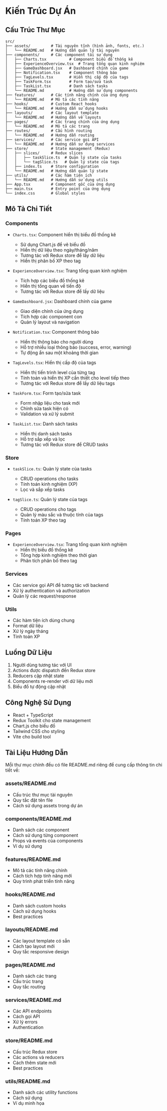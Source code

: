 # Kiến Trúc Dự Án

## Cấu Trúc Thư Mục

```
src/
├── assets/         # Tài nguyên tĩnh (hình ảnh, fonts, etc.)
│   └── README.md   # Hướng dẫn quản lý tài nguyên
├── components/     # Các component tái sử dụng
│   ├── Charts.tsx          # Component biểu đồ thống kê
│   ├── ExperienceOverview.tsx  # Trang tổng quan kinh nghiệm
│   ├── GameDashboard.jsx   # Dashboard chính của game
│   ├── Notification.tsx    # Component thông báo
│   ├── TagLevels.tsx       # Hiển thị cấp độ của tags
│   ├── TaskForm.tsx        # Form tạo/sửa task
│   ├── TaskList.tsx        # Danh sách tasks
│   └── README.md           # Hướng dẫn sử dụng components
├── features/       # Các tính năng chính của ứng dụng
│   └── README.md   # Mô tả các tính năng
├── hooks/          # Custom React hooks
│   └── README.md   # Hướng dẫn sử dụng hooks
├── layouts/        # Các layout template
│   └── README.md   # Hướng dẫn về layouts
├── pages/          # Các trang chính của ứng dụng
│   └── README.md   # Mô tả các trang
├── routes/         # Cấu hình routing
│   └── README.md   # Hướng dẫn routing
├── services/       # Các service gọi API
│   └── README.md   # Hướng dẫn sử dụng services
├── store/          # State management (Redux)
│   ├── slices/     # Redux slices
│   │   ├── taskSlice.ts  # Quản lý state của tasks
│   │   └── tagSlice.ts   # Quản lý state của tags
│   ├── index.ts    # Store configuration
│   └── README.md   # Hướng dẫn quản lý state
├── utils/          # Các hàm tiện ích
│   └── README.md   # Hướng dẫn sử dụng utils
├── App.tsx         # Component gốc của ứng dụng
├── main.tsx        # Entry point của ứng dụng
└── index.css       # Global styles
```

## Mô Tả Chi Tiết

### Components
- `Charts.tsx`: Component hiển thị biểu đồ thống kê
  - Sử dụng Chart.js để vẽ biểu đồ
  - Hiển thị dữ liệu theo ngày/tháng/năm
  - Tương tác với Redux store để lấy dữ liệu
  - Hiển thị phân bố XP theo tag

- `ExperienceOverview.tsx`: Trang tổng quan kinh nghiệm
  - Tích hợp các biểu đồ thống kê
  - Hiển thị tổng quan về tiến độ
  - Tương tác với Redux store để lấy dữ liệu

- `GameDashboard.jsx`: Dashboard chính của game
  - Giao diện chính của ứng dụng
  - Tích hợp các component con
  - Quản lý layout và navigation

- `Notification.tsx`: Component thông báo
  - Hiển thị thông báo cho người dùng
  - Hỗ trợ nhiều loại thông báo (success, error, warning)
  - Tự động ẩn sau một khoảng thời gian

- `TagLevels.tsx`: Hiển thị cấp độ của tags
  - Hiển thị tiến trình level của từng tag
  - Tính toán và hiển thị XP cần thiết cho level tiếp theo
  - Tương tác với Redux store để lấy dữ liệu tags

- `TaskForm.tsx`: Form tạo/sửa task
  - Form nhập liệu cho task mới
  - Chỉnh sửa task hiện có
  - Validation và xử lý submit

- `TaskList.tsx`: Danh sách tasks
  - Hiển thị danh sách tasks
  - Hỗ trợ sắp xếp và lọc
  - Tương tác với Redux store để CRUD tasks

### Store
- `taskSlice.ts`: Quản lý state của tasks
  - CRUD operations cho tasks
  - Tính toán kinh nghiệm (XP)
  - Lọc và sắp xếp tasks

- `tagSlice.ts`: Quản lý state của tags
  - CRUD operations cho tags
  - Quản lý màu sắc và thuộc tính của tags
  - Tính toán XP theo tag

### Pages
- `ExperienceOverview.tsx`: Trang tổng quan kinh nghiệm
  - Hiển thị biểu đồ thống kê
  - Tổng hợp kinh nghiệm theo thời gian
  - Phân tích phân bố theo tag

### Services
- Các service gọi API để tương tác với backend
- Xử lý authentication và authorization
- Quản lý các request/response

### Utils
- Các hàm tiện ích dùng chung
- Format dữ liệu
- Xử lý ngày tháng
- Tính toán XP

## Luồng Dữ Liệu

1. Người dùng tương tác với UI
2. Actions được dispatch đến Redux store
3. Reducers cập nhật state
4. Components re-render với dữ liệu mới
5. Biểu đồ tự động cập nhật

## Công Nghệ Sử Dụng

- React + TypeScript
- Redux Toolkit cho state management
- Chart.js cho biểu đồ
- Tailwind CSS cho styling
- Vite cho build tool 

## Tài Liệu Hướng Dẫn

Mỗi thư mục chính đều có file README.md riêng để cung cấp thông tin chi tiết về:

### assets/README.md
- Cấu trúc thư mục tài nguyên
- Quy tắc đặt tên file
- Cách sử dụng assets trong dự án

### components/README.md
- Danh sách các component
- Cách sử dụng từng component
- Props và events của components
- Ví dụ sử dụng

### features/README.md
- Mô tả các tính năng chính
- Cách tích hợp tính năng mới
- Quy trình phát triển tính năng

### hooks/README.md
- Danh sách custom hooks
- Cách sử dụng hooks
- Best practices

### layouts/README.md
- Các layout template có sẵn
- Cách tạo layout mới
- Quy tắc responsive design

### pages/README.md
- Danh sách các trang
- Cấu trúc trang
- Quy tắc routing

### services/README.md
- Các API endpoints
- Cách gọi API
- Xử lý errors
- Authentication

### store/README.md
- Cấu trúc Redux store
- Các actions và reducers
- Cách thêm state mới
- Best practices

### utils/README.md
- Danh sách các utility functions
- Cách sử dụng
- Ví dụ minh họa 